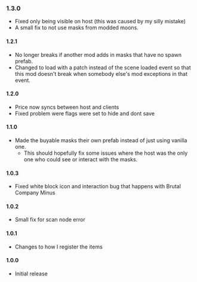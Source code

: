 ### 1.3.0
- Fixed only being visible on host (this was caused by my silly mistake)
- A small fix to not use masks from modded moons.

#### 1.2.1
- No longer breaks if another mod adds in masks that have no spawn prefab.
- Changed to load with a patch instead of the scene loaded event so that this mod doesn't break when somebody else's mod exceptions in that event.

#### 1.2.0
- Price now syncs between host and clients
- Fixed problem were flags were set to hide and dont save

#### 1.1.0
- Made the buyable masks their own prefab instead of just using vanilla one.
     - This should hopefully fix some issues where the host was the only one who could see or interact with the masks.

#### 1.0.3
- Fixed white block icon and interaction bug that happens with Brutal Company Minus

#### 1.0.2
- Small fix for scan node error

#### 1.0.1
- Changes to how I register the items

#### 1.0.0
- Initial release